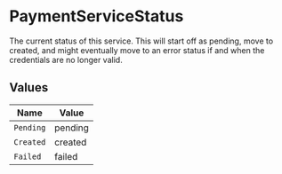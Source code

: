 # PaymentServiceStatus

The current status of this service. This will start off as pending, move
to created, and might eventually move to an error status if and when the
credentials are no longer valid.



## Values

| Name      | Value     |
| --------- | --------- |
| `Pending` | pending   |
| `Created` | created   |
| `Failed`  | failed    |